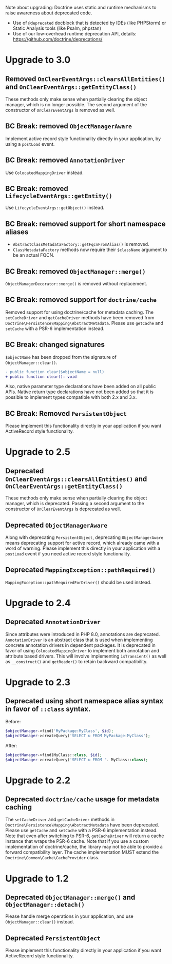 Note about upgrading: Doctrine uses static and runtime mechanisms to raise
awareness about deprecated code.

- Use of `@deprecated` docblock that is detected by IDEs (like PHPStorm) or
  Static Analysis tools (like Psalm, phpstan)
- Use of our low-overhead runtime deprecation API, details:
  https://github.com/doctrine/deprecations/

# Upgrade to 3.0

## Removed `OnClearEventArgs::clearsAllEntities()` and `OnClearEventArgs::getEntityClass()`

These methods only make sense when partially clearing the object manager, which
is no longer possible.
The second argument of the constructor of `OnClearEventArgs` is removed as well.

## BC Break: removed `ObjectManagerAware`

Implement active record style functionality directly in your application, by
using a `postLoad` event.

## BC Break: removed `AnnotationDriver`

Use `ColocatedMappingDriver` instead.

## BC Break: removed `LifecycleEventArgs::getEntity()`

Use `LifecycleEventArgs::getObject()` instead.

## BC Break: removed support for short namespace aliases

- `AbstractClassMetadataFactory::getFqcnFromAlias()` is removed.
- `ClassMetadataFactory` methods now require their `$className` argument to be an
actual FQCN.

## BC Break: removed `ObjectManager::merge()`

`ObjectManagerDecorator::merge()` is removed without replacement.

## BC Break: removed support for `doctrine/cache`

Removed support for using doctrine/cache for metadata caching. The
`setCacheDriver` and `getCacheDriver` methods have been removed from
`Doctrine\Persistence\Mapping\AbstractMetadata`. Please use `getCache` and
`setCache` with a PSR-6 implementation instead.

## BC Break: changed signatures

`$objectName` has been dropped from the signature of `ObjectManager::clear()`.

```diff
- public function clear($objectName = null)
+ public function clear(): void
```

Also, native parameter type declarations have been added on all public APIs.
Native return type declarations have not been added so that it is possible to
implement types compatible with both 2.x and 3.x.

## BC Break: Removed `PersistentObject`

Please implement this functionality directly in your application if you want
ActiveRecord style functionality.

# Upgrade to 2.5

## Deprecated `OnClearEventArgs::clearsAllEntities()` and `OnClearEventArgs::getEntityClass()`

These methods only make sense when partially clearing the object manager, which
is deprecated.
Passing a second argument to the constructor of `OnClearEventArgs` is
deprecated as well.

## Deprecated `ObjectManagerAware`

Along with deprecating `PersistentObject`, deprecating `ObjectManagerAware`
means deprecating support for active record, which already came with a word of
warning. Please implement this directly in your application with a `postLoad`
event if you need active record style functionality.

## Deprecated `MappingException::pathRequired()`

`MappingException::pathRequiredForDriver()` should be used instead.

# Upgrade to 2.4

## Deprecated `AnnotationDriver`

Since attributes were introduced in PHP 8.0, annotations are deprecated.
`AnnotationDriver` is an abstract class that is used when implementing concrete
annotation drivers in dependent packages. It is deprecated in favor of using
`ColocatedMappingDriver` to implement both annotation and attribute based
drivers. This will involve implementing `isTransient()` as well as
`__construct()` and `getReader()` to retain backward compatibility.

# Upgrade to 2.3

## Deprecated using short namespace alias syntax in favor of `::class` syntax.

Before:

```php
$objectManager->find('MyPackage:MyClass', $id);
$objectManager->createQuery('SELECT u FROM MyPackage:MyClass');
```

After:

```php
$objectManager->find(MyClass::class, $id);
$objectManager->createQuery('SELECT u FROM '. MyClass::class);
```

# Upgrade to 2.2

## Deprecated `doctrine/cache` usage for metadata caching

The `setCacheDriver` and `getCacheDriver` methods in
`Doctrine\Persistence\Mapping\AbstractMetadata` have been deprecated. Please
use `getCache` and `setCache` with a PSR-6 implementation instead. Note that
even after switching to PSR-6, `getCacheDriver` will return a cache instance
that wraps the PSR-6 cache. Note that if you use a custom implementation of
doctrine/cache, the library may not be able to provide a forward compatibility
layer. The cache implementation MUST extend the
`Doctrine\Common\Cache\CacheProvider` class.

# Upgrade to 1.2

## Deprecated `ObjectManager::merge()` and `ObjectManager::detach()`

Please handle merge operations in your application, and use
`ObjectManager::clear()` instead.

## Deprecated `PersistentObject`

Please implement this functionality directly in your application if you want
ActiveRecord style functionality.
